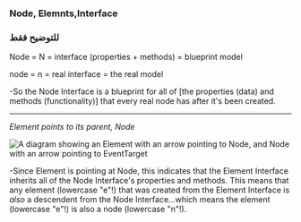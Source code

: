 ### Node, Elemnts,Interface

### للتوضيح فقط

Node = N = interface (properties + methods) = blueprint model

node = n = real interface = the real model

-So the Node Interface is a blueprint for all of [the properties (data) and methods (functionality)] that every real node has after it's been created.

--------------

*Element points to its parent, Node*

![A diagram showing an Element with an arrow pointing to Node, and Node with an arrow pointing to EventTarget](https://video.udacity-data.com/topher/2017/December/5a22d197_ud117-l1-interface-chain/ud117-l1-interface-chain.jpg)

-Since Element is pointing at Node, this indicates that the Element Interface inherits all of the Node Interface's properties and methods. This means that any element (lowercase "e"!) that was created from the Element Interface is *also* a descendent from the Node Interface...which means the element (lowercase "e"!) is also a node (lowercase "n"!).
